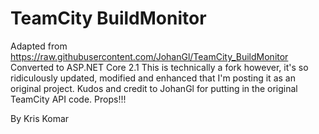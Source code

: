 TeamCity BuildMonitor
===================
Adapted from https://raw.githubusercontent.com/JohanGl/TeamCity_BuildMonitor
Converted to ASP.NET Core 2.1
This is technically a fork however, it's so ridiculously updated, modified and enhanced that I'm posting it as an original project.
Kudos and credit to JohanGl for putting in the original TeamCity API code. Props!!!

By Kris Komar